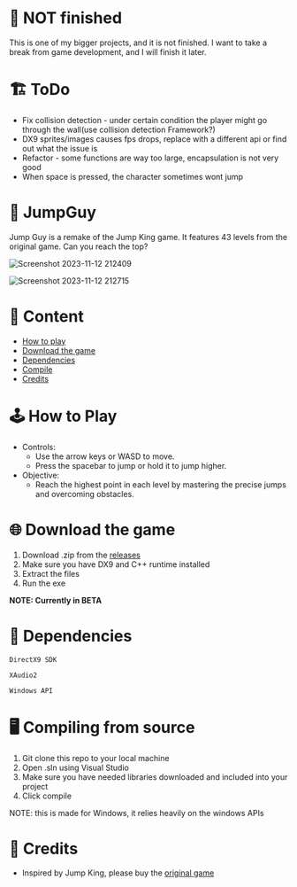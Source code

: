 # 🚧 NOT finished

This is one of my bigger projects, and it is not finished. I want to take a break from game development, and I will finish it later.

# 🏗️ ToDo

* Fix collision detection - under certain condition the player might go through the wall(use collision detection Framework?)
* DX9 sprites/images causes fps drops, replace with a different api or find out what the issue is
* Refactor - some functions are way too large, encapsulation is not very good
* When space is pressed, the character sometimes wont jump

# 👑 JumpGuy

Jump Guy is a remake of the Jump King game. It features 43 levels from the original game. Can you reach the top?

![Screenshot 2023-11-12 212409](https://github.com/Edveika/JumpGuy/assets/113787144/db32e7f9-2ff3-451c-9cb6-4f0c93df1ce6)

![Screenshot 2023-11-12 212715](https://github.com/Edveika/JumpGuy/assets/113787144/25706be4-04ad-4197-be5c-b7151d05064d)

# 📔 Content

- [How to play](#how-to-play)
- [Download the game](#download-the-game)
- [Dependencies](#dependencies)
- [Compile](#compiling-from-source)
- [Credits](#credits)

# 🕹️ How to Play

* Controls:
  * Use the arrow keys or WASD to move.
  * Press the spacebar to jump or hold it to jump higher.
* Objective:
  * Reach the highest point in each level by mastering the precise jumps and overcoming obstacles.

# 🌐 Download the game
1. Download .zip from the [releases](https://github.com/Edveika/JumpGuy/releases/tag/BETA)
2. Make sure you have DX9 and C++ runtime installed
3. Extract the files
4. Run the exe

**NOTE: Currently in BETA**

# 📑 Dependencies

``DirectX9 SDK``

``XAudio2``

``Windows API``

# 🖥️ Compiling from source

1. Git clone this repo to your local machine
2. Open .sln using Visual Studio
3. Make sure you have needed libraries downloaded and included into your project
4. Click compile

NOTE: this is made for Windows, it relies heavily on the windows APIs

# 🤝 Credits

* Inspired by Jump King, please buy the [original game](https://store.steampowered.com/app/1061090/Jump_King/)
